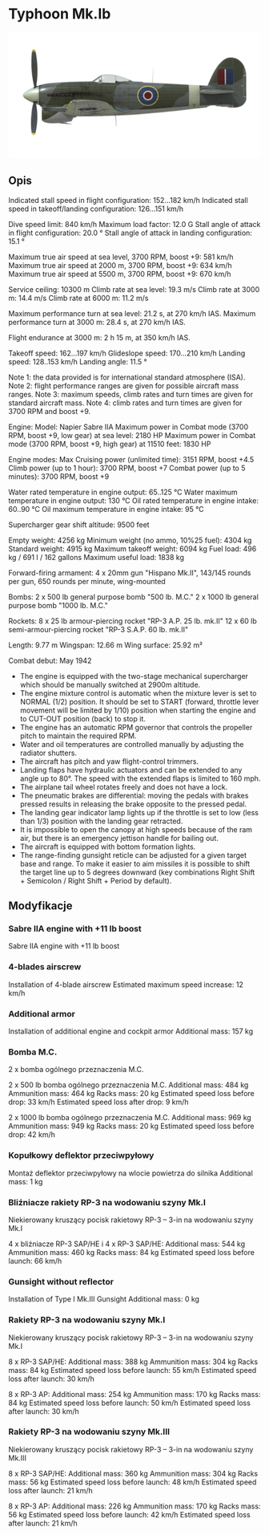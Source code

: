 # Typhoon Mk.Ib

![typhoonmkib](../images/typhoonmkib.png)

## Opis

Indicated stall speed in flight configuration: 152...182 km/h
Indicated stall speed in takeoff/landing configuration: 126...151 km/h

Dive speed limit: 840 km/h
Maximum load factor: 12.0 G
Stall angle of attack in flight configuration: 20.0 °
Stall angle of attack in landing configuration: 15.1 °

Maximum true air speed at sea level, 3700 RPM, boost +9: 581 km/h
Maximum true air speed at 2000 m, 3700 RPM, boost +9: 634 km/h
Maximum true air speed at 5500 m, 3700 RPM, boost +9: 670 km/h

Service ceiling: 10300 m
Climb rate at sea level: 19.3 m/s
Climb rate at 3000 m: 14.4 m/s
Climb rate at 6000 m: 11.2 m/s

Maximum performance turn at sea level: 21.2 s, at 270 km/h IAS.
Maximum performance turn at 3000 m: 28.4 s, at 270 km/h IAS.

Flight endurance at 3000 m: 2 h 15 m, at 350 km/h IAS.

Takeoff speed: 162...197 km/h
Glideslope speed: 170...210 km/h
Landing speed: 128..153 km/h
Landing angle: 11.5 °

Note 1: the data provided is for international standard atmosphere (ISA).
Note 2: flight performance ranges are given for possible aircraft mass ranges.
Note 3: maximum speeds, climb rates and turn times are given for standard aircraft mass.
Note 4: climb rates and turn times are given for 3700 RPM and boost +9.

Engine:
Model: Napier Sabre IIA
Maximum power in Combat mode (3700 RPM, boost +9, low gear) at sea level: 2180 HP
Maximum power in Combat mode (3700 RPM, boost +9, high gear) at 11510 feet: 1830 HP

Engine modes:
Max Cruising power (unlimited time): 3151 RPM, boost +4.5
Climb power (up to 1 hour): 3700 RPM, boost +7
Combat power (up to 5 minutes): 3700 RPM, boost +9

Water rated temperature in engine output: 65..125 °C
Water maximum temperature in engine output: 130 °C
Oil rated temperature in engine intake: 60..90 °C
Oil maximum temperature in engine intake: 95 °C

Supercharger gear shift altitude: 9500 feet

Empty weight: 4256 kg
Minimum weight (no ammo, 10%25 fuel): 4304 kg
Standard weight: 4915 kg
Maximum takeoff weight: 6094 kg
Fuel load: 496 kg / 691 l / 162 gallons
Maximum useful load: 1838 kg

Forward-firing armament:
4 x 20mm gun "Hispano Mk.II", 143/145 rounds per gun, 650 rounds per minute, wing-mounted

Bombs:
2 x 500 lb general purpose bomb "500 lb. M.C."
2 x 1000 lb general purpose bomb "1000 lb. M.C."

Rockets:
8 x 25 lb armour-piercing rocket "RP-3 A.P. 25 lb. mk.II"
12 x 60 lb semi-armour-piercing rocket "RP-3 S.A.P. 60 lb. mk.II"

Length: 9.77 m
Wingspan: 12.66 m
Wing surface: 25.92 m²

Combat debut: May 1942

- The engine is equipped with the two-stage mechanical supercharger which should be manually switched at 2900m altitude.
- The engine mixture control is automatic when the mixture lever is set to NORMAL (1/2) position. It should be set to START (forward, throttle lever movement will be limited by 1/10) position when starting the engine and to CUT-OUT position (back) to stop it.
- The engine has an automatic RPM governor that controls the propeller pitch to maintain the required RPM. 
- Water and oil temperatures are controlled manually by adjusting the radiator shutters.
- The aircraft has pitch and yaw flight-control trimmers.
- Landing flaps have hydraulic actuators and can be extended to any angle up to 80°. The speed with the extended flaps is limited to 160 mph.
- The airplane tail wheel rotates freely and does not have a lock.
- The pneumatic brakes are differential: moving the pedals with brakes pressed results in releasing the brake opposite to the pressed pedal.
- The landing gear indicator lamp lights up if the throttle is set to low (less than 1/3) position with the landing gear retracted.
- It is impossible to open the canopy at high speeds because of the ram air, but there is an emergency jettison handle for bailing out.
- The aircraft is equipped with bottom formation lights.
- The range-finding gunsight reticle can be adjusted for a given target base and range. To make it easier to aim missiles it is possible to shift the target line up to 5 degrees downward (key combinations Right Shift + Semicolon / Right Shift + Period by default).

## Modyfikacje


### Sabre IIA engine with +11 lb boost

Sabre IIA engine with +11 lb boost


### 4-blades airscrew

Installation of 4-blade airscrew
Estimated maximum speed increase: 12 km/h


### Additional armor

Installation of additional engine and cockpit armor
Additional mass: 157 kg


### Bomba M.C.

2 x bomba ogólnego przeznaczenia M.C.

2 x 500 lb bomba ogólnego przeznaczenia M.C.
Additional mass: 484 kg
Ammunition mass: 464 kg
Racks mass: 20 kg
Estimated speed loss before drop: 33 km/h
Estimated speed loss after drop: 9 km/h

2 x 1000 lb bomba ogólnego przeznaczenia M.C.
Additional mass: 969 kg
Ammunition mass: 949 kg
Racks mass: 20 kg
Estimated speed loss before drop: 42 km/h


### Kopułkowy deflektor przeciwpyłowy

Montaż deflektor przeciwpyłowy na wlocie powietrza do silnika
Additional mass: 1 kg


### Bliźniacze rakiety RP-3 na wodowaniu szyny Mk.I

Niekierowany kruszący pocisk rakietowy RP-3 – 3-in na wodowaniu szyny Mk.I

4 x bliźniacze RP-3 SAP/HE i 4 x RP-3 SAP/HE:
Additional mass: 544 kg
Ammunition mass: 460 kg
Racks mass: 84 kg
Estimated speed loss before launch: 66 km/h


### Gunsight without reflector

Installation of Type I Mk.III Gunsight
Additional mass: 0 kg


### Rakiety RP-3 na wodowaniu szyny Mk.I

Niekierowany kruszący pocisk rakietowy RP-3 – 3-in na wodowaniu szyny Mk.I

8 x RP-3 SAP/HE:
Additional mass: 388 kg
Ammunition mass: 304 kg
Racks mass: 84 kg
Estimated speed loss before launch: 55 km/h
Estimated speed loss after launch: 30 km/h

8 x RP-3 AP:
Additional mass: 254 kg
Ammunition mass: 170 kg
Racks mass: 84 kg
Estimated speed loss before launch: 50 km/h
Estimated speed loss after launch: 30 km/h


### Rakiety RP-3 na wodowaniu szyny Mk.III

Niekierowany kruszący pocisk rakietowy RP-3 – 3-in na wodowaniu szyny Mk.III

8 x RP-3 SAP/HE:
Additional mass: 360 kg
Ammunition mass: 304 kg
Racks mass: 56 kg
Estimated speed loss before launch: 48 km/h
Estimated speed loss after launch: 21 km/h

8 x RP-3 AP:
Additional mass: 226 kg
Ammunition mass: 170 kg
Racks mass: 56 kg
Estimated speed loss before launch: 42 km/h
Estimated speed loss after launch: 21 km/h
